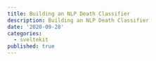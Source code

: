 ```yaml
---
title: Building an NLP Death Classifier
description: Building an NLP Death Classifier
date: '2020-09-28'
categories:
  - sveltekit
published: true
---
```


